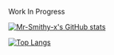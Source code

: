 Work In Progress

[![Mr-Smithy-x's GitHub stats](https://github-readme-stats.vercel.app/api?username=Mr-Smithy-x)](https://github.com/anuraghazra/github-readme-stats)

[![Top Langs](https://github-readme-stats.vercel.app/api/top-langs/?username=Mr-Smithy-x)](https://github.com/anuraghazra/github-readme-stats)
